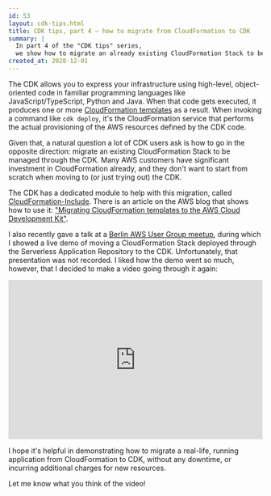 ```yaml
---
id: 53
layout: cdk-tips.html
title: CDK tips, part 4 – how to migrate from CloudFormation to CDK
summary: |
  In part 4 of the "CDK tips" series,
  we show how to migrate an already existing CloudFormation Stack to be managed by the Cloud Development Kit.
created_at: 2020-12-01
---
```


The CDK allows you to express your infrastructure using high-level,
object-oriented code in familiar programming languages like JavaScript/TypeScript, Python and Java.
When that code gets executed,
it produces one or more [CloudFormation templates](https://aws.amazon.com/cloudformation/resources/templates) as a result.
When invoking a command like `cdk deploy`,
it's the CloudFormation service that performs the actual provisioning of the AWS resources defined by the CDK code.

Given that, a natural question a lot of CDK users ask is how to go in the opposite direction:
migrate an existing CloudFormation Stack to be managed through the CDK.
Many AWS customers have significant investment in CloudFormation already,
and they don't want to start from scratch when moving to
(or just trying out) the CDK.

The CDK has a dedicated module to help with this migration,
called [CloudFormation-Include](https://docs.aws.amazon.com/cdk/api/latest/docs/cloudformation-include-readme.html).
There is an article on the AWS blog that shows how to use it:
["Migrating CloudFormation templates to the AWS Cloud Development Kit"](https://aws.amazon.com/blogs/developer/migrating-cloudformation-templates-to-the-aws-cloud-development-kit).

I also recently gave a talk at a
[Berlin AWS User Group meetup](https://www.meetup.com/berlinawsug/events/266783692),
during which I showed a live demo of moving a CloudFormation Stack deployed through the Serverless Application Repository to the CDK.
Unfortunately, that presentation was not recorded.
I liked how the demo went so much, however,
that I decided to make a video going through it again:

<iframe width="560" height="315" frameborder="0"
  src="https://www.youtube.com/embed/bTC8XV5aLTo"
  allow="accelerometer; autoplay; clipboard-write; encrypted-media; gyroscope; picture-in-picture"
  style="margin: auto; display: block; max-width: 100%;" allowfullscreen></iframe>

I hope it's helpful in demonstrating how to migrate a real-life,
running application from CloudFormation to CDK,
without any downtime, or incurring additional charges for new resources.

Let me know what you think of the video!

